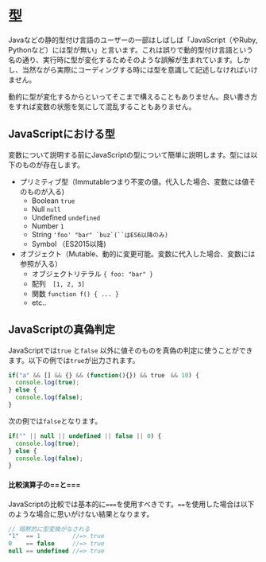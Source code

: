 # 型

Javaなどの静的型付け言語のユーザーの一部はしばしば「JavaScript（やRuby, Pythonなど）には型が無い」と言います。これは誤りで動的型付け言語という名の通り、実行時に型が変化するためそのような誤解が生まれています。しかし、当然ながら実際にコーディングする時には型を意識して記述しなければいけません。

動的に型が変化するからといってそこまで構えることもありません。良い書き方をすれば変数の状態を気にして混乱することもありません。

## JavaScriptにおける型

変数について説明する前にJavaScriptの型について簡単に説明します。型には以下のものが存在します。

* プリミティブ型（Immutableつまり不変の値。代入した場合、変数には値そのものが入る\)
  * Boolean `true`
  * Null `null`
  * Undefined  `undefined`
  * Number `1`
  * String ```'foo' "bar" `buz`(``はES6以降のみ)```
  * Symbol （ES2015以降\)
* オブジェクト（Mutable、動的に変更可能。変数に代入した場合、変数には参照が入る）
  * オブジェクトリテラル `{ foo: "bar" }`
  * 配列　`[1, 2, 3]`
  * 関数 `function f() { ... }`
  * etc..

## JavaScriptの真偽判定

JavaScriptでは`true` と`false` 以外に値そのものを真偽の判定に使うことができます。以下の例では`true`が出力されます。

```js
if("a" && [] && {} && (function(){}) && true　&& 10) {
  console.log(true);
} else {
  console.log(false);
}
```

次の例では`false`となります。

```js
if("" || null || undefined || false || 0) {
  console.log(true);
} else {
  console.log(false);
}
```

#### 比較演算子の==と===

JavaScriptの比較では基本的に`===`を使用すべきです。`==`を使用した場合は以下のような場合に思いがけない結果となります。

```js
// 暗黙的に型変換がなされる
"1"  == 1         //=> true
0    == false     //=> true
null == undefined //=> true
```



